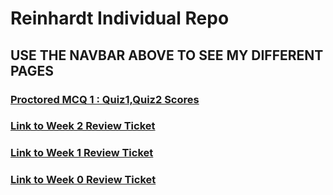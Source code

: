<h1> Reinhardt Individual Repo </h1>

<h2> USE THE NAVBAR ABOVE TO SEE MY DIFFERENT PAGES</h2>
<h3><a href="https://github.com/Reinhardtlotter/individualrein/issues/6"> Proctored MCQ 1 : Quiz1,Quiz2 Scores</a></h3>
<h3><a href="https://github.com/Reinhardtlotter/individualrein/issues/3">Link to Week 2 Review Ticket</a></h3>
<h3><a href="https://github.com/CalrethonOfMirkwood/ZONKNATION/issues/11">Link to Week 1 Review Ticket</a></h3>
<h3><a href="https://github.com/CalrethonOfMirkwood/ZONKNATION/issues/4">Link to Week 0 Review Ticket</a></h3>
